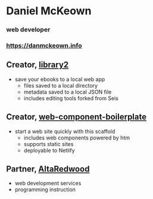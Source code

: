 # Daniel McKeown
### web developer
### https://danmckeown.info

## Creator, [library2](https://github.com/pacificpelican/library2)
- save your ebooks to a local web app
	* files saved to a local directory
	* metadata saved to a local JSON file
	* includes editing tools forked from Seis

## Creator, [web-component-boilerplate](https://github.com/pacificpelican/web-component-boilerplate)
- start a web site quickly with this scaffold
	* includes web components powered by htm
	* supports static sites
	* deployable to Netlify

## Partner, [AltaRedwood](https://jess-and-dan-mckeown.com)
- web development services
- programming instruction


